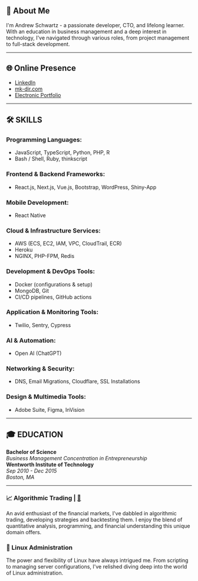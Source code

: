 ## 🚀 About Me

I'm Andrew Schwartz - a passionate developer, CTO, and lifelong learner. With an education in business management and a deep interest in technology, I've navigated through various roles, from project management to full-stack development.

---

## 🌐 Online Presence
- [LinkedIn](https://www.linkedin.com/in/andrew-schwartz-04061147/)
- [mk-dir.com](https://mk-dir.com)
- [Electronic Portfolio](https://andrewschwartz.weebly.com/)

---

## 🛠️ SKILLS

### Programming Languages:
- JavaScript, TypeScript, Python, PHP, R
- Bash / Shell, Ruby, thinkscript

### Frontend & Backend Frameworks:
- React.js, Next.js, Vue.js, Bootstrap, WordPress, Shiny-App

### Mobile Development:
- React Native

### Cloud & Infrastructure Services:
- AWS (ECS, EC2, IAM, VPC, CloudTrail, ECR)
- Heroku
- NGINX, PHP-FPM, Redis

### Development & DevOps Tools:
- Docker (configurations & setup)
- MongoDB, Git
- CI/CD pipelines, GitHub actions

### Application & Monitoring Tools:
- Twilio, Sentry, Cypress

### AI & Automation:
- Open AI (ChatGPT)

### Networking & Security:
- DNS, Email Migrations, Cloudflare, SSL Installations

### Design & Multimedia Tools:
- Adobe Suite, Figma, InVision

---

## 🎓 EDUCATION

**Bachelor of Science**<br>
_Business Management Concentration in Entrepreneurship_<br>
**Wentworth Institute of Technology**<br>
_Sep 2010 - Dec 2015_<br>
_Boston, MA_

---

### 📈 Algorithmic Trading | [🔗](https://github.com/makedirectory/alpaca-api-scaffolding)

An avid enthusiast of the financial markets, I've dabbled in algorithmic trading, developing strategies and backtesting them. I enjoy the blend of quantitative analysis, programming, and financial understanding this unique domain offers.

### 🐧 Linux Administration

The power and flexibility of Linux have always intrigued me. From scripting to managing server configurations, I've relished diving deep into the world of Linux administration.

